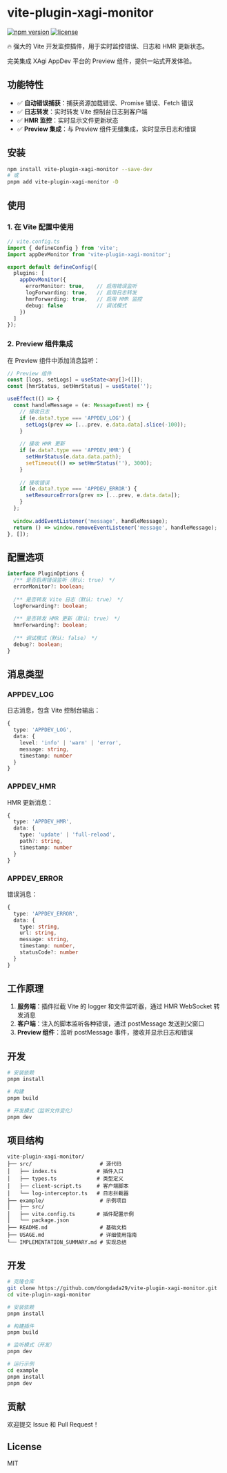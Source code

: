 # vite-plugin-xagi-monitor

[![npm version](https://img.shields.io/npm/v/vite-plugin-xagi-monitor.svg)](https://www.npmjs.com/package/vite-plugin-xagi-monitor)
[![license](https://img.shields.io/npm/l/vite-plugin-xagi-monitor.svg)](https://github.com/dongdada29/vite-plugin-xagi-monitor/blob/main/LICENSE)

🔥 强大的 Vite 开发监控插件，用于实时监控错误、日志和 HMR 更新状态。

完美集成 XAgi AppDev 平台的 Preview 组件，提供一站式开发体验。

## 功能特性

- ✅ **自动错误捕获**：捕获资源加载错误、Promise 错误、Fetch 错误
- ✅ **日志转发**：实时转发 Vite 控制台日志到客户端
- ✅ **HMR 监控**：实时显示文件更新状态
- ✅ **Preview 集成**：与 Preview 组件无缝集成，实时显示日志和错误

## 安装

```bash
npm install vite-plugin-xagi-monitor --save-dev
# 或
pnpm add vite-plugin-xagi-monitor -D
```

## 使用

### 1. 在 Vite 配置中使用

```typescript
// vite.config.ts
import { defineConfig } from 'vite';
import appDevMonitor from 'vite-plugin-xagi-monitor';

export default defineConfig({
  plugins: [
    appDevMonitor({
      errorMonitor: true,    // 启用错误监听
      logForwarding: true,   // 启用日志转发
      hmrForwarding: true,   // 启用 HMR 监控
      debug: false           // 调试模式
    })
  ]
});
```

### 2. Preview 组件集成

在 Preview 组件中添加消息监听：

```typescript
// Preview 组件
const [logs, setLogs] = useState<any[]>([]);
const [hmrStatus, setHmrStatus] = useState('');

useEffect(() => {
  const handleMessage = (e: MessageEvent) => {
    // 接收日志
    if (e.data?.type === 'APPDEV_LOG') {
      setLogs(prev => [...prev, e.data.data].slice(-100));
    }
    
    // 接收 HMR 更新
    if (e.data?.type === 'APPDEV_HMR') {
      setHmrStatus(e.data.data.path);
      setTimeout(() => setHmrStatus(''), 3000);
    }
    
    // 接收错误
    if (e.data?.type === 'APPDEV_ERROR') {
      setResourceErrors(prev => [...prev, e.data.data]);
    }
  };
  
  window.addEventListener('message', handleMessage);
  return () => window.removeEventListener('message', handleMessage);
}, []);
```

## 配置选项

```typescript
interface PluginOptions {
  /** 是否启用错误监听（默认: true） */
  errorMonitor?: boolean;
  
  /** 是否转发 Vite 日志（默认: true） */
  logForwarding?: boolean;
  
  /** 是否转发 HMR 更新（默认: true） */
  hmrForwarding?: boolean;
  
  /** 调试模式（默认: false） */
  debug?: boolean;
}
```

## 消息类型

### APPDEV_LOG
日志消息，包含 Vite 控制台输出：

```typescript
{
  type: 'APPDEV_LOG',
  data: {
    level: 'info' | 'warn' | 'error',
    message: string,
    timestamp: number
  }
}
```

### APPDEV_HMR
HMR 更新消息：

```typescript
{
  type: 'APPDEV_HMR',
  data: {
    type: 'update' | 'full-reload',
    path?: string,
    timestamp: number
  }
}
```

### APPDEV_ERROR
错误消息：

```typescript
{
  type: 'APPDEV_ERROR',
  data: {
    type: string,
    url: string,
    message: string,
    timestamp: number,
    statusCode?: number
  }
}
```

## 工作原理

1. **服务端**：插件拦截 Vite 的 logger 和文件监听器，通过 HMR WebSocket 转发消息
2. **客户端**：注入的脚本监听各种错误，通过 postMessage 发送到父窗口
3. **Preview 组件**：监听 postMessage 事件，接收并显示日志和错误

## 开发

```bash
# 安装依赖
pnpm install

# 构建
pnpm build

# 开发模式（监听文件变化）
pnpm dev
```

## 项目结构

```
vite-plugin-xagi-monitor/
├── src/                      # 源代码
│   ├── index.ts             # 插件入口
│   ├── types.ts             # 类型定义
│   ├── client-script.ts     # 客户端脚本
│   └── log-interceptor.ts   # 日志拦截器
├── example/                  # 示例项目
│   ├── src/
│   ├── vite.config.ts       # 插件配置示例
│   └── package.json
├── README.md                 # 基础文档
├── USAGE.md                  # 详细使用指南
└── IMPLEMENTATION_SUMMARY.md # 实现总结
```

## 开发

```bash
# 克隆仓库
git clone https://github.com/dongdada29/vite-plugin-xagi-monitor.git
cd vite-plugin-xagi-monitor

# 安装依赖
pnpm install

# 构建插件
pnpm build

# 监听模式（开发）
pnpm dev

# 运行示例
cd example
pnpm install
pnpm dev
```

## 贡献

欢迎提交 Issue 和 Pull Request！

## License

MIT
